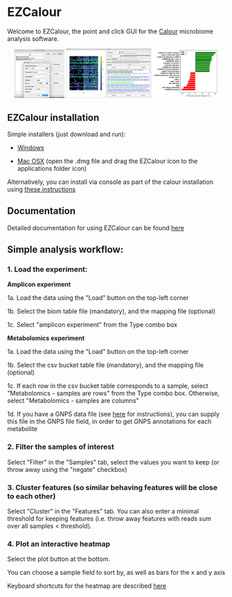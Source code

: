 # EZCalour
Welcome to EZCalour, the point and click GUI for the [Calour](https://github.com/amnona/Calour) microbiome analysis software.

<div align="center">
        <img width="23%" src="https://github.com/amnona/EZCalour/blob/master/images/main_gui.png" alt="Main GUI" title="Main GUI"</img>
        <img width="39%" src="https://github.com/amnona/EZCalour/blob/master/images/heatmap.png" alt="Interactive heatmap" title="Interactive heatmap"</img>
        <img width="30%" src="https://github.com/amnona/EZCalour/blob/master/images/enriched.png" alt="DBBact enrichment" title="DBBact enrichment"</img>
</div>

## EZCalour installation
Simple installers (just download and run):

* [Windows](https://sourceforge.net/projects/ezcalour/files/ezcalour_setup.exe/download)

* [Mac OSX](https://sourceforge.net/projects/ezcalour/files/EZCalour.dmg/download) (open the .dmg file and drag the EZCalour icon to the applications folder icon)

Alternatively, you can install via console as part of the calour installation using [these instructions](https://github.com/amnona/EZCalour/blob/master/INSTALLATION.md)

## Documentation
Detailed documentation for using EZCalour can be found [here](https://github.com/amnona/EZCalour/blob/master/using-ezcalour.pdf)

## Simple analysis workflow:
### 1. Load the experiment:

**Amplicon experiment**

1a. Load the data using the "Load" button on the top-left corner

1b. Select the biom table file (mandatory), and the mapping file (optional)

1c. Select "amplicon experiment" from the Type combo box

**Metabolomics experiment**

1a. Load the data using the "Load" button on the top-left corner

1b. Select the csv bucket table file (mandatory), and the mapping file (optional)

1c. If each row in the csv bucket table corresponds to a sample, select "Metabolomics - samples are rows" from the Type combo box. Otherwise, select "Metabolomics - samples are columns"

1d. If you have a GNPS data file (see [here](https://github.com/amnona/gnps-calour) for instructions), you can supply this file in the GNPS file field, in order to get GNPS annotations for each metabolite

### 2. Filter the samples of interest
Select "Filter" in the "Samples" tab, select the values you want to keep (or throw away using the "negate" checkbox)

### 3. Cluster features (so similar behaving features will be close to each other)
Select "Cluster" in the "Features" tab. You can also enter a minimal threshold for keeping features (i.e. throw away features with reads sum over all samples < threshold).

### 4. Plot an interactive heatmap
Select the plot button at the bottom.

You can choose a sample field to sort by, as well as bars for the x and y axis

Keyboard shortcuts for the heatmap are described [here](http://biocore.github.io/calour/generated/calour.heatmap.plot.html#calour.heatmap.plot)

